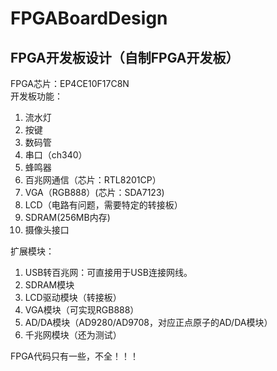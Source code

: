 # FPGABoardDesign
## FPGA开发板设计（自制FPGA开发板）
FPGA芯片：EP4CE10F17C8N  
开发板功能：
1. 流水灯
2. 按键
3. 数码管
4. 串口（ch340）
5. 蜂鸣器
6. 百兆网通信（芯片：RTL8201CP）
7. VGA（RGB888）(芯片：SDA7123)
8. LCD（电路有问题，需要特定的转接板）
9. SDRAM(256MB内存)
10. 摄像头接口  

扩展模块：
1. USB转百兆网：可直接用于USB连接网线。
2. SDRAM模块
3. LCD驱动模块（转接板）
4. VGA模块（可实现RGB888）
5. AD/DA模块（AD9280/AD9708，对应正点原子的AD/DA模块）
6. 千兆网模块（还为测试）

FPGA代码只有一些，不全！！！